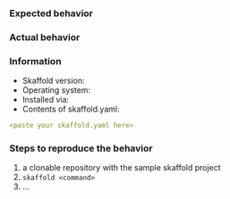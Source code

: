 <!--
  Issues without logs and details are more complicated to fix.
  Please help us by filling the template below!
-->

### Expected behavior

### Actual behavior

### Information

- Skaffold version: <!-- run `skaffold version` -->
- Operating system: <!-- name and version -->
- Installed via: <!-- skaffold.dev | Google Cloud SDK | Cloud Code | Chocolatey | Snap | Homebrew | ...-->
- Contents of skaffold.yaml:

```yaml
<paste your skaffold.yaml here>
```

### Steps to reproduce the behavior

1. a clonable repository with the sample skaffold project
2. `skaffold <command>`
3. ...

<!--
The logs from `skaffold ... -vdebug` can be very helpful.
Please remove or elide any confidential information.
-->
